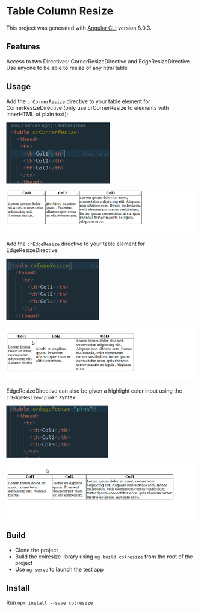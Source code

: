 # Table Column Resize

This project was generated with [Angular CLI](https://github.com/angular/angular-cli) version 8.0.3.

## Features

Access to two Directives: CornerResizeDirective and EdgeResizeDirective. Use anyone to be able to resize of any html table

## Usage

Add the `crCornerResize` directive to your table element for CornerResizeDirective (only use crCornerResize to elements with innerHTML of plain text):

![](gifs/cornerPic.png)

![](gifs/corner.gif)

Add the `crEdgeResize` directive to your table element for EdgeResizeDirective:

![](gifs/edgePic.png)

![](gifs/edge.gif)

EdgeResizeDirective can also be given a highlight color input using the `crEdgeResize='pink'` syntax:

![](gifs/colorPic.png)

![](gifs/color.gif)

## Build

- Clone the project
- Build the colresize library using `ng build colresize` from the root of the project
- Use `ng serve` to launch the test app

## Install

Run `npm install --save colresize`